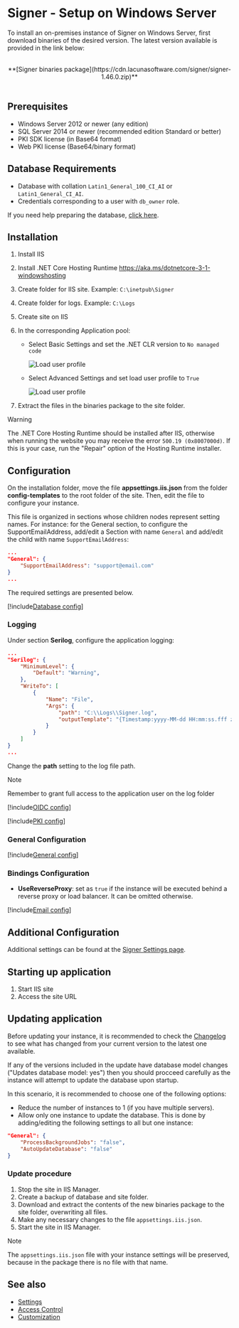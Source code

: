﻿# Signer - Setup on Windows Server

To install an on-premises instance of Signer on Windows Server, first download binaries of the desired version. The latest version available is provided in the link below: 

<br />
<center>
**[Signer binaries package](https://cdn.lacunasoftware.com/signer/signer-1.46.0.zip)**
</center>
<br />

## Prerequisites

* Windows Server 2012 or newer (any edition)
* SQL Server 2014 or newer (recommended edition Standard or better)
* PKI SDK license (in Base64 format)
* Web PKI license (Base64/binary format)

## Database Requirements

* Database with collation `Latin1_General_100_CI_AI` or `Latin1_General_CI_AI`.
* Credentials corresponding to a user with `db_owner` role.

If you need help preparing the database, [click here](../prepare-database.md).

<a name="install-aspnet-core" />

## Installation

1. Install IIS
1. Install .NET Core Hosting Runtime https://aka.ms/dotnetcore-3-1-windowshosting
1. Create folder for IIS site. Example: `C:\inetpub\Signer`
1. Create folder for logs. Example: `C:\Logs`
1. Create site on IIS
1. In the corresponding Application pool:
   * Select Basic Settings and set the .NET CLR version to `No managed code`

     ![Load user profile](../../../../../images/windows/no-managed-code.png)
   * Select Advanced Settings and set load user profile to `True`

     ![Load user profile](../../../../../images/windows/load-user-profile.png)

1. Extract the files in the binaries package to the site folder.

> [!WARNING]
> The .NET Core Hosting Runtime should be installed after IIS, otherwise when running the website you may receive the error `500.19 (0x8007000d)`. 
> If this is your case, run the "Repair" option of the Hosting Runtime installer.

## Configuration

On the installation folder, move the file **appsettings.iis.json** from the folder **config-templates** to the root folder of the site. Then, edit the file
to configure your instance.

This file is organized in sections whose children nodes represent setting names. For instance: for the General section, to
configure the SupportEmailAddress, add/edit a Section with name `General` and add/edit the child with name `SupportEmailAddress`:

```json
...
"General": {
	"SupportEmailAddress": "support@email.com"
}
...
```

The required settings are presented below.

[!include[Database config](../../../includes/spa-config/database-config.md)]

### Logging

Under section **Serilog**, configure the application logging:

```json
...
"Serilog": {
	"MinimumLevel": {
		"Default": "Warning",
	},
	"WriteTo": [
		{
			"Name": "File",
			"Args": {
				"path": "C:\\Logs\\Signer.log",
				"outputTemplate": "{Timestamp:yyyy-MM-dd HH:mm:ss.fff zzz} [{Level:u3}] [{SourceContext}] {Message:lj}{NewLine}{Exception}",
			}
		}
	]
}
...
```

Change the **path** setting to the log file path.

> [!NOTE]
> Remember to grant full access to the application user on the log folder

[!include[OIDC config](../../../includes/spa-config/oidc-config.md)]

[!include[PKI config](../../../includes/spa-config/pki-config.md)]

### General Configuration

[!include[General config](../includes/general-config.md)]

### Bindings Configuration

* **UseReverseProxy**: set as `true` if the instance will be executed behind a reverse proxy or load balancer. It can be omitted otherwise.

[!include[Email config](../../../includes/spa-config/email-config.md)]

## Additional Configuration

Additional settings can be found at the [Signer Settings page](../settings.md).

## Starting up application

1. Start IIS site
1. Access the site URL

## Updating application

Before updating your instance, it is recommended to check the [Changelog](../../changelog.md) to see what has changed from your 
current version to the latest one available.

If any of the versions included in the update have database model changes ("Updates database model: yes") then you
should procceed carefully as the instance will attempt to update the database upon startup.

In this scenario, it is recommended to choose one of the following options:

* Reduce the number of instances to 1 (if you have multiple servers).
* Allow only one instance to update the database. This is done by adding/editing the following settings to all but one instance:

```json
"General": {
	"ProcessBackgroundJobs": "false",
	"AutoUpdateDatabase": "false"
}
```

### Update procedure

1. Stop the site in IIS Manager.
1. Create a backup of database and site folder.
1. Download and extract the contents of the new binaries package to the site folder, overwriting all files.
1. Make any necessary changes to the file `appsettings.iis.json`.
1. Start the site in IIS Manager.

> [!NOTE]
> The `appsettings.iis.json` file with your instance settings will be preserved, because in the package there is no file with that name.

## See also

* [Settings](../settings.md)
* [Access Control](../access-control.md)
* [Customization](../customization.md)